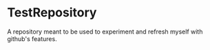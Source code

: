 # TestRepository
A repository meant to be used to experiment and refresh myself with github's features.
